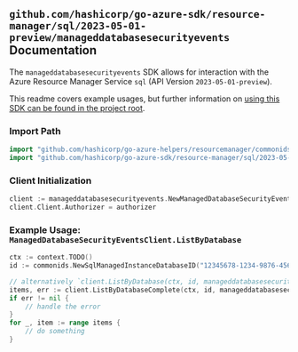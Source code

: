 
## `github.com/hashicorp/go-azure-sdk/resource-manager/sql/2023-05-01-preview/manageddatabasesecurityevents` Documentation

The `manageddatabasesecurityevents` SDK allows for interaction with the Azure Resource Manager Service `sql` (API Version `2023-05-01-preview`).

This readme covers example usages, but further information on [using this SDK can be found in the project root](https://github.com/hashicorp/go-azure-sdk/tree/main/docs).

### Import Path

```go
import "github.com/hashicorp/go-azure-helpers/resourcemanager/commonids"
import "github.com/hashicorp/go-azure-sdk/resource-manager/sql/2023-05-01-preview/manageddatabasesecurityevents"
```


### Client Initialization

```go
client := manageddatabasesecurityevents.NewManagedDatabaseSecurityEventsClientWithBaseURI("https://management.azure.com")
client.Client.Authorizer = authorizer
```


### Example Usage: `ManagedDatabaseSecurityEventsClient.ListByDatabase`

```go
ctx := context.TODO()
id := commonids.NewSqlManagedInstanceDatabaseID("12345678-1234-9876-4563-123456789012", "example-resource-group", "managedInstanceValue", "databaseValue")

// alternatively `client.ListByDatabase(ctx, id, manageddatabasesecurityevents.DefaultListByDatabaseOperationOptions())` can be used to do batched pagination
items, err := client.ListByDatabaseComplete(ctx, id, manageddatabasesecurityevents.DefaultListByDatabaseOperationOptions())
if err != nil {
	// handle the error
}
for _, item := range items {
	// do something
}
```
